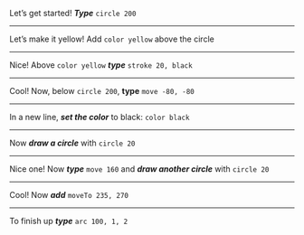Let’s get started! ***Type*** `circle 200`

---

Let’s make it yellow! Add `color yellow` above the circle

---

Nice! Above `color yellow` ***type*** `stroke 20, black`

---

Cool! Now, below `circle 200`, **type** `move -80, -80`

---

In a new line, ***set the color*** to black: `color black`

---

Now ***draw a circle*** with `circle 20`

---

Nice one! Now ***type*** `move 160` and ***draw another circle*** with `circle 20`

---

Cool! Now ***add*** `moveTo 235, 270`

---

To finish up ***type*** `arc 100, 1, 2`